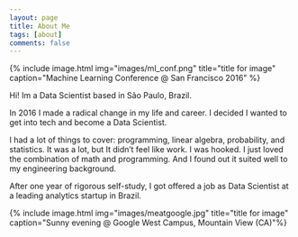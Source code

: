 ```yaml
---
layout: page
title: About Me
tags: [about]
comments: false
---
```



{% include image.html img="images/ml_conf.png" title="title for image" caption="Machine Learning Conference @ San Francisco 2016" %}

Hi! Im a Data Scientist based in São Paulo, Brazil.

In 2016 I made a radical change in my life and career. I decided I wanted to get into tech and become a Data Scientist. 

I had a lot of things to cover: programming, linear algebra, probability, and statistics. It was a lot, but It didn’t feel like work. I was hooked. I just loved the combination of math and programming. And I found out it suited well to my engineering background.

After one year of rigorous self-study, I got offered a job as Data Scientist at a leading analytics startup in Brazil.


{% include image.html img="images/meatgoogle.jpg" title="title for image" caption="Sunny evening @ Google West Campus, Mountain View (CA)"%}

